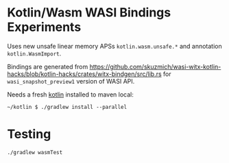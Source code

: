 # Kotlin/Wasm WASI Bindings Experiments

Uses new unsafe linear memory APSs `kotlin.wasm.unsafe.*` and annotation `kotlin.WasmImport`.

Bindings are generated from https://github.com/skuzmich/wasi-witx-kotlin-hacks/blob/kotlin-hacks/crates/witx-bindgen/src/lib.rs for `wasi_snapshot_preview1` version of WASI API.

Needs a fresh [kotlin](https://github.com/JetBrains/kotlin) installed to maven local:

```
~/kotlin $ ./gradlew install --parallel
```


# Testing


```
./gradlew wasmTest
```
